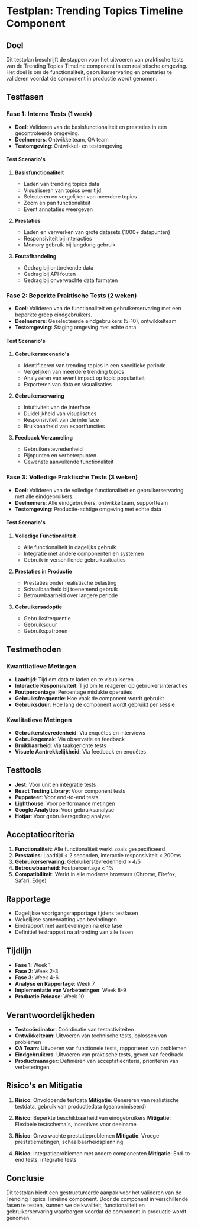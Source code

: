 # Testplan: Trending Topics Timeline Component

## Doel
Dit testplan beschrijft de stappen voor het uitvoeren van praktische tests van de Trending Topics Timeline component in een realistische omgeving. Het doel is om de functionaliteit, gebruikerservaring en prestaties te valideren voordat de component in productie wordt genomen.

## Testfasen

### Fase 1: Interne Tests (1 week)
- **Doel**: Valideren van de basisfunctionaliteit en prestaties in een gecontroleerde omgeving.
- **Deelnemers**: Ontwikkelteam, QA team
- **Testomgeving**: Ontwikkel- en testomgeving

#### Test Scenario's
1. **Basisfunctionaliteit**
   - Laden van trending topics data
   - Visualiseren van topics over tijd
   - Selecteren en vergelijken van meerdere topics
   - Zoom en pan functionaliteit
   - Event annotaties weergeven

2. **Prestaties**
   - Laden en verwerken van grote datasets (1000+ datapunten)
   - Responsiviteit bij interacties
   - Memory gebruik bij langdurig gebruik

3. **Foutafhandeling**
   - Gedrag bij ontbrekende data
   - Gedrag bij API fouten
   - Gedrag bij onverwachte data formaten

### Fase 2: Beperkte Praktische Tests (2 weken)
- **Doel**: Valideren van de functionaliteit en gebruikerservaring met een beperkte groep eindgebruikers.
- **Deelnemers**: Geselecteerde eindgebruikers (5-10), ontwikkelteam
- **Testomgeving**: Staging omgeving met echte data

#### Test Scenario's
1. **Gebruikersscenario's**
   - Identificeren van trending topics in een specifieke periode
   - Vergelijken van meerdere trending topics
   - Analyseren van event impact op topic populariteit
   - Exporteren van data en visualisaties

2. **Gebruikerservaring**
   - Intuïtiviteit van de interface
   - Duidelijkheid van visualisaties
   - Responsiviteit van de interface
   - Bruikbaarheid van exportfuncties

3. **Feedback Verzameling**
   - Gebruikerstevredenheid
   - Pijnpunten en verbeterpunten
   - Gewenste aanvullende functionaliteit

### Fase 3: Volledige Praktische Tests (3 weken)
- **Doel**: Valideren van de volledige functionaliteit en gebruikerservaring met alle eindgebruikers.
- **Deelnemers**: Alle eindgebruikers, ontwikkelteam, supportteam
- **Testomgeving**: Productie-achtige omgeving met echte data

#### Test Scenario's
1. **Volledige Functionaliteit**
   - Alle functionaliteit in dagelijks gebruik
   - Integratie met andere componenten en systemen
   - Gebruik in verschillende gebruikssituaties

2. **Prestaties in Productie**
   - Prestaties onder realistische belasting
   - Schaalbaarheid bij toenemend gebruik
   - Betrouwbaarheid over langere periode

3. **Gebruikersadoptie**
   - Gebruiksfrequentie
   - Gebruiksduur
   - Gebruikspatronen

## Testmethoden

### Kwantitatieve Metingen
- **Laadtijd**: Tijd om data te laden en te visualiseren
- **Interactie Responsiviteit**: Tijd om te reageren op gebruikersinteracties
- **Foutpercentage**: Percentage mislukte operaties
- **Gebruiksfrequentie**: Hoe vaak de component wordt gebruikt
- **Gebruiksduur**: Hoe lang de component wordt gebruikt per sessie

### Kwalitatieve Metingen
- **Gebruikerstevredenheid**: Via enquêtes en interviews
- **Gebruiksgemak**: Via observatie en feedback
- **Bruikbaarheid**: Via taakgerichte tests
- **Visuele Aantrekkelijkheid**: Via feedback en enquêtes

## Testtools
- **Jest**: Voor unit en integratie tests
- **React Testing Library**: Voor component tests
- **Puppeteer**: Voor end-to-end tests
- **Lighthouse**: Voor performance metingen
- **Google Analytics**: Voor gebruiksanalyse
- **Hotjar**: Voor gebruikersgedrag analyse

## Acceptatiecriteria
1. **Functionaliteit**: Alle functionaliteit werkt zoals gespecificeerd
2. **Prestaties**: Laadtijd < 2 seconden, interactie responsiviteit < 200ms
3. **Gebruikerservaring**: Gebruikerstevredenheid > 4/5
4. **Betrouwbaarheid**: Foutpercentage < 1%
5. **Compatibiliteit**: Werkt in alle moderne browsers (Chrome, Firefox, Safari, Edge)

## Rapportage
- Dagelijkse voortgangsrapportage tijdens testfasen
- Wekelijkse samenvatting van bevindingen
- Eindrapport met aanbevelingen na elke fase
- Definitief testrapport na afronding van alle fasen

## Tijdlijn
- **Fase 1**: Week 1
- **Fase 2**: Week 2-3
- **Fase 3**: Week 4-6
- **Analyse en Rapportage**: Week 7
- **Implementatie van Verbeteringen**: Week 8-9
- **Productie Release**: Week 10

## Verantwoordelijkheden
- **Testcoördinator**: Coördinatie van testactiviteiten
- **Ontwikkelteam**: Uitvoeren van technische tests, oplossen van problemen
- **QA Team**: Uitvoeren van functionele tests, rapporteren van problemen
- **Eindgebruikers**: Uitvoeren van praktische tests, geven van feedback
- **Productmanager**: Definiëren van acceptatiecriteria, prioriteren van verbeteringen

## Risico's en Mitigatie
1. **Risico**: Onvoldoende testdata
   **Mitigatie**: Genereren van realistische testdata, gebruik van productiedata (geanonimiseerd)

2. **Risico**: Beperkte beschikbaarheid van eindgebruikers
   **Mitigatie**: Flexibele testschema's, incentives voor deelname

3. **Risico**: Onverwachte prestatieproblemen
   **Mitigatie**: Vroege prestatiemetingen, schaalbaarheidsplanning

4. **Risico**: Integratieproblemen met andere componenten
   **Mitigatie**: End-to-end tests, integratie tests

## Conclusie
Dit testplan biedt een gestructureerde aanpak voor het valideren van de Trending Topics Timeline component. Door de component in verschillende fasen te testen, kunnen we de kwaliteit, functionaliteit en gebruikerservaring waarborgen voordat de component in productie wordt genomen.
